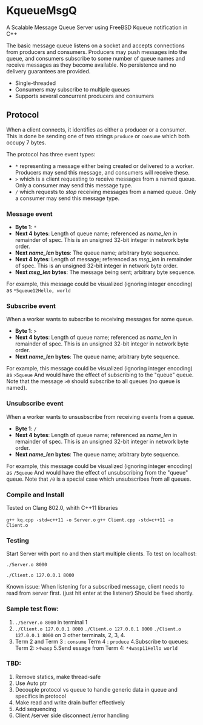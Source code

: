 # KqueueMsgQ
A Scalable Message Queue Server using FreeBSD Kqueue notification in C++

The basic message queue listens on a socket and accepts connections from producers and consumers. Producers may push messages into the queue, and consumers subscribe to some number of queue names and receive messages as they become available. No persistence and no delivery guarantees are provided.

* Single-threaded
* Consumers may subscribe to multiple queues
* Supports several concurrent producers and consumers

## Protocol

When a client connects, it identifies as either a producer or a consumer. This is done be sending one of two strings `produce` or `consume` which both occupy 7 bytes.

The protocol has three event types:
- `*` representing a message either being created or delivered to a worker. Producers may send this message, and consumers will receive these.
- `>` which is a client requesting to receive messages from a named queue. Only a consumer may send this message type.
- `/` which requests to *stop* receiving messages from a named queue. Only a consumer may send this message type.

### Message event
- **Byte 1**: `*`
- **Next 4 bytes**: Length of queue name; referenced as *name_len* in remainder of spec. This is an unsigned 32-bit integer in network byte order.
- **Next *name_len* bytes**: The queue name; arbitrary byte sequence.
- **Next 4 bytes**: Length of message; referenced as *msg_len* in remainder of spec. This is an unsigned 32-bit integer in network byte order.
- **Next *msg_len* bytes**: The message being sent; arbitrary byte sequence.

For example, this message could be visualized (ignoring integer encoding) as
`*5queue12Hello, world`

### Subscribe event
When a worker wants to subscribe to receiving messages for some queue.

- **Byte 1**: `>`
- **Next 4 bytes**: Length of queue name; referenced as *name_len* in remainder of spec. This is an unsigned 32-bit integer in network byte order.
- **Next *name_len* bytes**: The queue name; arbitrary byte sequence.

For example, this message could be visualized (ignoring integer encoding) as
`>5queue`
And would have the effect of subscribing to the "queue" queue. Note that the message `>0` should subscribe to all queues (no queue is named).

### Unsubscribe event
When a worker wants to unsusbscribe from receiving events from a queue.

- **Byte 1**: `/`
- **Next 4 bytes**: Length of queue name; referenced as *name_len* in remainder of spec. This is an unsigned 32-bit integer in network byte order.
- **Next *name_len* bytes**: The queue name; arbitrary byte sequence.

For example, this message could be visualized (ignoring integer encoding) as
`/5queue`
And would have the effect of unsubscribing from the "queue" queue. Note that `/0` is a special case which unsubscribes from all queues.

### Compile and Install
Tested on Clang 802.0, whith C++11 libraries

`g++ kq.cpp -std=c++11 -o Server.o`
`g++ Client.cpp -std=c++11 -o Client.o`

### Testing
Start Server with port no and then start multiple clients. To test on localhost:

`./Server.o 8000`

`./Client.o 127.0.0.1 8000`

Known issue: When listening for a subscribed message, client needs to read from server first. (just hit enter at the listener) Should be fixed shortly.

### Sample test flow:
1. `./Server.o 8000` in terminal 1
2. `./Client.o 127.0.0.1 8000` `./Client.o 127.0.0.1 8000` `./Client.o 127.0.0.1 8000` on 3 other terminals, 2, 3, 4.
3. Term 2  and Term 3 : `consume` Term 4 : `produce`
4.Subscribe to queues: Term 2: `>4wasp` 
5.Send essage from Term 4: `*4wasp11Hello world `

### TBD:
1. Remove statics, make thread-safe
2. Use Auto ptr
3. Decouple protocol vs queue to handle generic data in queue and specifics in protocol
4. Make read and write drain buffer effectively
5. Add sequencing
6. Client /server side disconnect /error handling 


